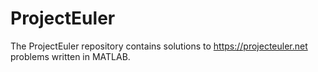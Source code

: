 # ProjectEuler
The ProjectEuler repository contains solutions to https://projecteuler.net problems written in MATLAB.

